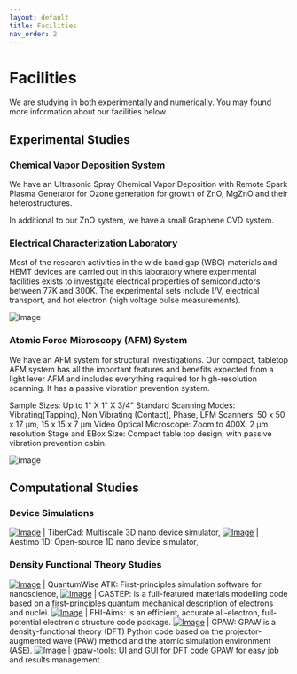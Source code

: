 ```yaml
---
layout: default
title: Facilities
nav_order: 2
---
```


# Facilities

We are studying in both experimentally and numerically. You may found more information about our facilities below.

## Experimental Studies

### Chemical Vapor Deposition System

We have an Ultrasonic Spray Chemical Vapor Deposition with Remote Spark Plasma Generator for Ozone generation for growth of ZnO, MgZnO and their heterostructures.

In additional to our ZnO system, we have a small Graphene CVD system.

### Electrical Characterization Laboratory

Most of the research activities in the wide band gap (WBG) materials and HEMT devices are carried out in this laboratory where experimental facilities exists to investigate electrical properties of semiconductors between 77K and 300K. The experimental sets include I/V, electrical transport, and hot electron (high voltage pulse measurements).

![Image](files/facilities.jpg)

### Atomic Force Microscopy (AFM) System

We have an AFM system for structural investigations. Our compact, tabletop AFM system has all the important features and benefits expected from a light lever AFM and includes everything required for high-resolution scanning. It has a passive vibration prevention system.

Sample Sizes:	Up to 1" X 1" X 3/4"
Standard Scanning Modes:	Vibrating(Tapping), Non Vibrating (Contact), Phase, LFM
Scanners:	50 x 50 x 17 µm, 15 x 15 x 7 µm
Video Optical Microscope:	Zoom to 400X, 2 µm resolution
Stage and EBox Size:	Compact table top design, with passive vibration prevention cabin.

![Image](files/afm.jpg)

## Computational Studies

### Device Simulations

[![Image](files/tibercad.jpg)](http://www.tiberlab.com/) | TiberCad: Multiscale 3D nano device simulator,
[![Image](files/aestimosmall.gif)](http://www.aestimosolver.org/) | Aestimo 1D: Open-source 1D nano device simulator,

### Density Functional Theory Studies

[![Image](files/quantumwise.jpg)](https://www.synopsys.com/silicon/quantumatk.html) | QuantumWise ATK: First-principles simulation software for nanoscience,
[![Image](files/castep.png)](http://www.castep.org/) | CASTEP: is a full-featured materials modelling code based on a first-principles quantum mechanical description of electrons and nuclei.
[![Image](files/fhiaims.png)](https://fhi-aims.org/) | FHI-Aims: is an efficient, accurate all-electron, full-potential electronic structure code package.
[![Image](files/gpaw-logo.svg)](https://wiki.fysik.dtu.dk/gpaw/) | GPAW: GPAW is a density-functional theory (DFT) Python code based on the projector-augmented wave (PAW) method and the atomic simulation environment (ASE).
[![Image](files/gpaw-tools.png)](https://www.lrgresearch.org/gpaw-tools/) | gpaw-tools: UI and GUI for DFT code GPAW for easy job and results management.

